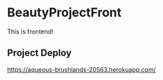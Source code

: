 # BeautyProjectFront

This is frontend!

## Project Deploy
https://aqueous-brushlands-20563.herokuapp.com/
